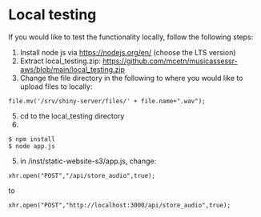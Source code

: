 # Local testing

If you would like to test the functionality locally, follow the following steps:

1. Install node js via https://nodejs.org/en/ (choose the LTS version)
2. Extract local_testing.zip: https://github.com/mcetn/musicassessr-aws/blob/main/local_testing.zip
3. Change the file directory in the following to where you would like to upload files to locally: 

```
file.mv('/srv/shiny-server/files/' + file.name+".wav");
```

5. cd to the local_testing directory
6. 
```
$ npm install
$ node app.js
```
5. in /inst/static-website-s3/app.js, change:
```
xhr.open("POST","/api/store_audio",true);
```
to
```
xhr.open("POST","http://localhost:3000/api/store_audio",true);
```
